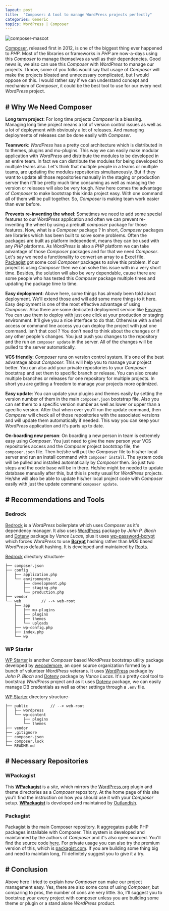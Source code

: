 ```yaml
---
layout: post
title:  "Composer: A tool to manage WordPress projects perfectly"
categories: Generic
topics: WordPress | Composer
---
```

![composer-mascot](https://getcomposer.org/img/logo-composer-transparent5.png?style=center-image)

[Composer](https://getcomposer.org/), released first in 2012, is one of the biggest thing ever happened to *PHP*. Most of the libraries or frameworks in *PHP* are now-a-days using this *Composer* to manage themselves as well as their dependencies. Good news is, we also can use this *Composer* with *WordPress* to manage our projects. I know, some of you folks would say that usage of *Composer* will make the projects bloated and unnecessary complicated, but I would oppose on this. I would rather say if we can understand concept and mechanism of *Composer*, it could be the best tool to use for our every next *WordPress* project.

## \# Why We Need Composer

**Long term project**: For long time projects *Composer* is a blessing. Managing long time project means a lot of version control issues as well as a lot of deployment with obviously a lot of releases. And managing deployments of releases can be done easily with *Composer*.

**Teamwork**: *WordPress* has a pretty cool architecture which is distributed in to themes, plugins and mu-plugins. This way we can easily make modular application with *WordPress* and distribute the modules to be developed in an entire team. In fact we can distribute the modules for being developed to multiple teams also. Let's think that multiple people in a teams or multiple teams, are updating the modules repositories simultaneously. But if they want to update all those repositories manually in the staging or production server then it'll be pretty much time consuming as well as managing the version or releases will also be very tough. Now here comes the advantage of *Composer* to make bootstrap this kinda project easy. With one command all of them will be pull together. So, *Composer* is making team work easier than ever before.

**Prevents re-inventing the wheel**: Sometimes we need to add some special features to our *WordPress* application and often we can prevent re-inventing the wheel by using a prebuilt *composer* package for those features. Now, what is a *Composer* package ? In short, *Composer* packages are libraries which has been built to solve some problems. Often the packages are built as platform independent, means they can be used with any *PHP* platforms. As *WordPress* is also a *PHP* platform we can take advantage of those *Composer* packages and for that we need *Composer*. Let's say we need a functionality to convert an array to a Excel file. [Packagist](http://packagist.org/) got some cool *Composer* packages to solve this problem. If our project is using *Composer* then we can solve this issue with in a very short time. Besides, the solution will also be very dependable, cause there are some people who has tested this *Composer* package multiple times and updating the package time to time.

**Easy deployment**: Above here, some things has already been told about deployment. We'll extend those and will add some more things to it here. Easy deployment is one of the most effective advantage of using *Composer*. Also there are some dedicated deployment service like [Envoyer](https://envoyer.io/). You can use them to deploy with just one click at your production or staging environment. It'll give you a nice interface to do that. Otherwise with a shell access or command line access you can deploy the project with just one command. Isn't that cool ? You don't need to think about the changes or if any other people's changes. You just push you changes to the repository and the run an `composer update` in the server. All of the changes will be pulled to the server automatically. 

**VCS friendly**: *Composer* runs on version control system. It's one of the best advantage about *Composer*. This will help you to manage your project better. You can also add your private repositories to your *Composer* bootstrap and set them to specific branch or release. You can also create multiple branches or releases for one repository for multiple projects. In short you are getting a freedom to manage your projects more optimized.

**Easy update**: You can update your plugins and themes easily by setting the version number of them in the main `composer.json` bootstrap file. Also you can set them to a specific version number as well as lower or upper than a specific version. After that when ever you'll run the update command, then *Composer* will check all of those repositories with the associated versions and will update them automatically if needed. This way you can keep your *WordPress* application and it's parts up to date.

**On-boarding new person**: On boarding a new person in team is extremely easy using *Composer*. You just need to give the new person your VCS repositories access and the *Composer* project bootstrap file, the `composer.json` file. Then he/she will put the *Composer* file to his/her local server and run an install command with `composer install`. The system code will be pulled and installed automatically by *Composer* then. So just two steps and the code base will be in there. He/she might be needed to update database manually after this, but this is pretty usual for *WordPress* projects. He/she will also be able to update his/her local project code with *Composer* easily with just the update command `composer update`.

## \# Recommendations and Tools

### **Bedrock**
[Bedrock](https://roots.io/bedrock/) is a *WordPress* boilerplate which uses *Composer* as it's dependency manager. It also uses [WordPress](https://github.com/johnpbloch/wordpress) package by *John P. Bloch* and [Dotenv](https://github.com/vlucas/phpdotenv) package by *Vance Lucas*, plus it uses [wp-password-bcrypt](https://github.com/roots/wp-password-bcrypt) which forces *WordPress* to use [**Bcrypt**](https://en.wikipedia.org/wiki/Bcrypt) hashing rather than *MD5* based *WordPress* default hashing. It is developed and maintained by [Roots](https://roots.io/).

[Bedrock](https://roots.io/bedrock/) directory structure-

```
├── composer.json
├── config
│   ├── application.php
│   └── environments
│       ├── development.php
│       ├── staging.php
│       └── production.php
├── vendor
└── web         // --> web-root
    ├── app
    │   ├── mu-plugins
    │   ├── plugins
    │   ├── themes
    │   └── uploads
    ├── wp-config.php
    ├── index.php
    └── wp
```


### **WP Starter**
[WP Starter](http://wecodemore.github.io/wpstarter/) is another *Composer* based *WordPress* bootstrap utility package developed by  [wecodemore](https://github.com/wecodemore), an open source organization formed by a bunch of volunteer *WordPress* veterans. It uses [WordPress](https://github.com/johnpbloch/wordpress) package by *John P. Bloch* and [Dotenv](https://github.com/vlucas/phpdotenv) package by *Vance Lucas*. It's a pretty cool tool to bootstrap *WordPress* project and as it uses [Dotenv](https://github.com/vlucas/phpdotenv) package, we can easily manage DB credentials as well as other settings through a `.env` file. 

[WP Starter](http://wecodemore.github.io/wpstarter/) directory structure-

```
├── public          // --> web-root
│   ├── wordpress
│   └── wp-content
│       ├── plugins
│       └── themes
├── vendor
├── .gitignore
├── composer.json
├── composer.lock
└── README.md
```

## \# Necessary Repositories

### **WPackagist**
This [**WPackagist**](https://wpackagist.org/) is a site, which mirrors the [WordPress.org](https://wordpress.org/) plugin and theme directories as a *Composer* repository. At the home page of this site you'll find the instruction on how you should use it with your *Composer* setup. [**WPackagist**](https://wpackagist.org/) is developed and maintained by [Outlandish](https://outlandish.com/).

### **Packagist**
Packagist is the main Composer repository. It aggregates public PHP packages installable with Composer. This system is developed and maintainned by the authors of *Composer* and it's also open sourced. You'll find the source code [here](https://github.com/composer/packagist). For private usage you can also try the premium version of this, which is [packagist.com](https://packagist.com/). If you are building some thing big and need to maintain long, I'll definitely suggest you to give it a try.

## \# Conclusion

Above here I tried to explain how *Composer* can make our project management easy. Yes, there are also some cons of using *Composer*, but comparing to pros, the number of cons are very little. So, I'll suggest you to bootstrap your every project with composer unless you are building some theme or plugin or a stand alone *WordPress* product.
